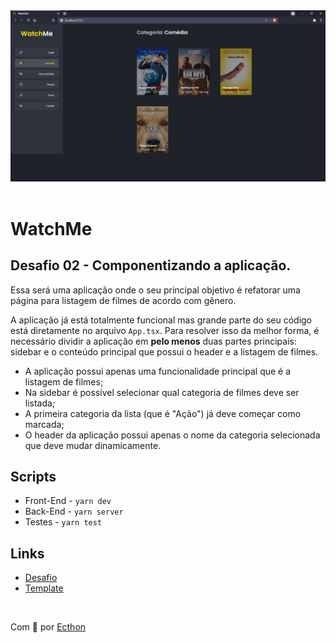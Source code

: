 <div>
<img src="public/watchme.PNG" alt="WatchMe">
</div>
<br>

# WatchMe

## Desafio 02 - Componentizando a aplicação.

Essa será uma aplicação onde o seu principal objetivo é refatorar uma página para listagem de filmes de acordo com gênero.

A aplicação já está totalmente funcional mas grande parte do seu código está diretamente no arquivo `App.tsx`. Para resolver isso da melhor forma, é necessário dividir a aplicação em **pelo menos** duas partes principais: sidebar e o conteúdo principal que possui o header e a listagem de filmes.

- A aplicação possui apenas uma funcionalidade principal que é a listagem de filmes;
- Na sidebar é possível selecionar qual categoria de filmes deve ser listada;
- A primeira categoria da lista (que é "Ação") já deve começar como marcada;
- O header da aplicação possui apenas o nome da categoria selecionada que deve mudar dinamicamente.

## Scripts

- Front-End - `yarn dev`
- Back-End - `yarn server`
- Testes - `yarn test`

## Links

- [Desafio](https://www.notion.so/Desafio-02-Componentizando-a-aplica-o-b9f0f025c95b437699d0c3115f55b0f1)
- [Template](https://github.com/rocketseat-education/ignite-template-componentizando-a-aplicacao)

<br>

Com 💚 por [Ecthon](https://github.com/ecthon)
